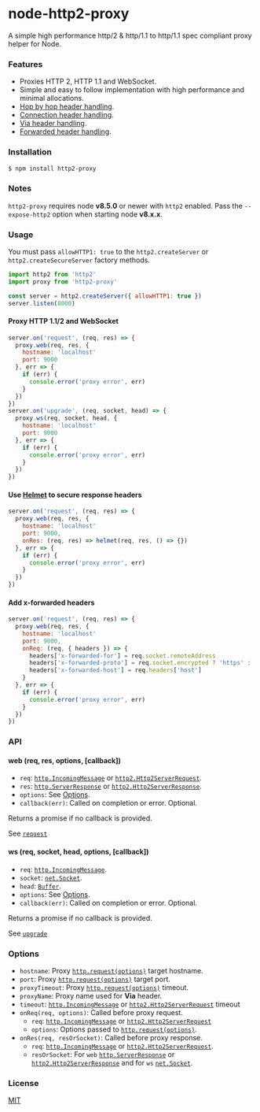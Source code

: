 # node-http2-proxy

A simple high performance http/2 & http/1.1 to http/1.1 spec compliant proxy helper for Node.

### Features

- Proxies HTTP 2, HTTP 1.1 and WebSocket.
- Simple and easy to follow implementation with high performance and minimal allocations.
- [Hop by hop header handling](https://developer.mozilla.org/en-US/docs/Web/HTTP/Headers).
- [Connection header handling](https://developer.mozilla.org/en-US/docs/Web/HTTP/Headers/Connection).
- [Via header handling](https://developer.mozilla.org/en-US/docs/Web/HTTP/Headers/Via).
- [Forwarded header handling](https://developer.mozilla.org/en-US/docs/Web/HTTP/Headers/Forwarded).

### Installation

```sh
$ npm install http2-proxy
```

### Notes

`http2-proxy` requires node **v8.5.0** or newer with `http2` enabled. Pass the `--expose-http2` option when starting node **v8.x.x**.

### Usage

You must pass `allowHTTP1: true` to the `http2.createServer` or `http2.createSecureServer` factory methods.

```js
import http2 from 'http2'
import proxy from 'http2-proxy'

const server = http2.createServer({ allowHTTP1: true })
server.listen(8000)
```

#### Proxy HTTP 1.1/2 and WebSocket

```js
server.on('request', (req, res) => {
  proxy.web(req, res, {
    hostname: 'localhost'
    port: 9000
  }, err => {
    if (err) {
      console.error('proxy error', err)
    }
  })
})
server.on('upgrade', (req, socket, head) => {
  proxy.ws(req, socket, head, {
    hostname: 'localhost'
    port: 9000
  }, err => {
    if (err) {
      console.error('proxy error', err)
    }
  })
})
```

#### Use [Helmet](https://www.npmjs.com/package/helmet) to secure response headers

```javascript
server.on('request', (req, res) => {
  proxy.web(req, res, {
    hostname: 'localhost'
    port: 9000,
    onRes: (req, res) => helmet(req, res, () => {})
  }, err => {
    if (err) {
      console.error('proxy error', err)
    }
  })
})
```

#### Add x-forwarded  headers

```javascript
server.on('request', (req, res) => {
  proxy.web(req, res, {
    hostname: 'localhost'
    port: 9000,
    onReq: (req, { headers }) => {
      headers['x-forwarded-for'] = req.socket.remoteAddress
      headers['x-forwarded-proto'] = req.socket.encrypted ? 'https' : 'http'
      headers['x-forwarded-host'] = req.headers['host']
    }
  }, err => {
    if (err) {
      console.error('proxy error', err)
    }
  })
})
```

### API

#### web (req, res, options, [callback])

- `req`: [`http.IncomingMessage`](https://nodejs.org/api/http.html#http_class_http_incomingmessage) or [`http2.Http2ServerRequest`](https://nodejs.org/api/http2.html#http2_class_http2_http2serverrequest).
- `res`: [`http.ServerResponse`](https://nodejs.org/api/http.html#http_http_request_options_callback) or [`http2.Http2ServerResponse`](https://nodejs.org/api/http2.html#http2_class_http2_http2serverresponse).
- `options`: See [Options](#options).
- `callback(err)`: Called on completion or error. Optional.

Returns a promise if no callback is provided.

See [`request`](https://nodejs.org/api/http.html#http_event_request)

#### ws (req, socket, head, options, [callback])

- `req`: [`http.IncomingMessage`](https://nodejs.org/api/http.html#http_class_http_incomingmessage).
- `socket`: [`net.Socket`](https://nodejs.org/api/net.html#net_class_net_socket).
- `head`: [`Buffer`](https://nodejs.org/api/buffer.html#buffer_class_buffer).
- `options`: See [Options](#options).
- `callback(err)`: Called on completion or error. Optional.

Returns a promise if no callback is provided.

See [`upgrade`](https://nodejs.org/api/http.html#http_event_upgrade)

### Options

  - `hostname`: Proxy [`http.request(options)`](https://nodejs.org/api/http.html#http_http_request_options_callback) target hostname.
  - `port`: Proxy [`http.request(options)`](https://nodejs.org/api/http.html#http_http_request_options_callback) target port.
  - `proxyTimeout`: Proxy [`http.request(options)`](https://nodejs.org/api/http.html#http_http_request_options_callback) timeout.
  - `proxyName`: Proxy name used for **Via** header.
  - `timeout`: [`http.IncomingMessage`](https://nodejs.org/api/http.html#http_class_http_incomingmessage) or [`http2.Http2ServerRequest`](https://nodejs.org/api/http2.html#http2_class_http2_http2serverrequest) timeout
  - `onReq(req, options)`: Called before proxy request.
    - `req`: [`http.IncomingMessage`](https://nodejs.org/api/http.html#http_class_http_incomingmessage) or [`http2.Http2ServerRequest`](https://nodejs.org/api/http2.html#http2_class_http2_http2serverrequest)
    - `options`: Options passed to [`http.request(options)`](https://nodejs.org/api/http.html#http_http_request_options_callback).
  - `onRes(req, resOrSocket)`: Called before proxy response.
    - `req`: [`http.IncomingMessage`](https://nodejs.org/api/http.html#http_class_http_incomingmessage) or [`http2.Http2ServerRequest`](https://nodejs.org/api/http2.html#http2_class_http2_http2serverrequest).
    - `resOrSocket`: For `web` [`http.ServerResponse`](https://nodejs.org/api/http.html#http_http_request_options_callback) or [`http2.Http2ServerResponse`](https://nodejs.org/api/http2.html#http2_class_http2_http2serverresponse) and for `ws` [`net.Socket`](https://nodejs.org/api/net.html#net_class_net_socket).

### License

  [MIT](LICENSE)
